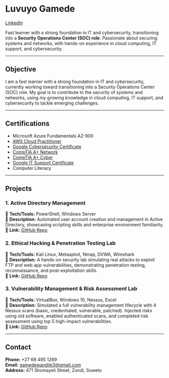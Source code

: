 # **Luvuyo Gamede**  
[LinkedIn](https://www.linkedin.com/in/luvuyo-gamede25)

Fast learner with a strong foundation in IT and cybersecurity, transitioning into a **Security Operations Center (SOC) role**. Passionate about securing systems and networks, with hands-on experience in cloud computing, IT support, and cybersecurity.  

---

## **Objective**  

I am a fast learner with a strong foundation in IT and cybersecurity, currently working toward transitioning into a Security Operations Center (SOC) role. My goal is to contribute to the security of systems and networks, using my growing knowledge in cloud computing, IT support, and cybersecurity to tackle emerging challenges.

---

## **Certifications**  
- Microsoft Azure Fundamentals AZ-900
- [AWS Cloud Practitioner](https://www.coursera.org/account/accomplishments/verify/ZGF5G3RTRRGQ)  
- [Google Cybersecurity Certificate](https://www.coursera.org/account/accomplishments/specialization/7PI3ROUVOTCD)  
- [CompTIA A+ Network](https://www.coursera.org/account/accomplishments/verify/U9G2WKYBAT29)
- [CompTIA A+ Cyber](https://www.coursera.org/account/accomplishments/verify/UBZ5NHQJ34OD)  
- [Google IT Support Certificate](https://www.coursera.org/account/accomplishments/specialization/6LFGK4BXBWDE)  
- Computer Literacy  

---

## **Projects** 
### **1. Active Directory Management**  
🔹 **Tech/Tools:** PowerShell, Windows Server  
🔹 **Description:** Automated user account creation and management in Active Directory, showcasing scripting skills and enterprise environment familiarity.  
🔹 **Link:** [GitHub Repo](https://github.com/luvuyo-cyber25/Active-Directory-with-Powershell.)  

### **2. Ethical Hacking & Penetration Testing Lab**  
🔹 **Tech/Tools:** Kali Linux, Metasploit, Nmap, DVWA, Wireshark  
🔹 **Description:** A hands-on security lab simulating real attacks to exploit FTP and web app vulnerabilities, demonstrating penetration testing, reconnaissance, and post-exploitation skills.  
🔹 **Link:** [GitHub Repo](https://github.com/luvuyo-cyber25/Pen-testing-Lab)  

### **3. Vulnerability Management & Risk Assessment Lab**
🔹 **Tech/Tools:** VirtualBox, Windows 10, Nessus, Excel  
🔹 **Description:** Simulated a full vulnerability management lifecycle with 4 Nessus scans (basic, credentialed, vulnerable, patched). Injected risks using old software, enabled authenticated scans, and completed risk assessment using top 5 high-impact vulnerabilities.  
🔹 **Link:** [GitHub Repo](https://github.com/luvuyo-cyber25/Vulnerability-Management-And-Risk-Assessment-Lab)  

---

## **Contact**  
 **Phone:** +27 68 495 1289  
 **Email:** gamedewandile3@gmail.com  
 **Address:** 471 Shomayeli Street, Zondi, Soweto  
